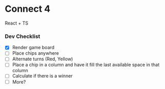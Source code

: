 # Connect 4

React + TS

### Dev Checklist

- [x] Render game board
- [ ] Place chips anywhere
- [ ] Alternate turns (Red, Yellow)
- [ ] Place a chip in a column and have it fill the last available space in that column
- [ ] Calculate if there is a winner
- [ ] More?
